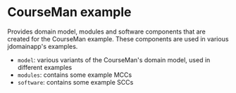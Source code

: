 # CourseMan example

Provides domain model, modules and software components that are created for the CourseMan example. These components are used in various jdomainapp's examples.

- `model`: various variants of the CourseMan's domain model, used in different examples
- `modules`: contains some example MCCs 
- `software`: contains some example SCCs
